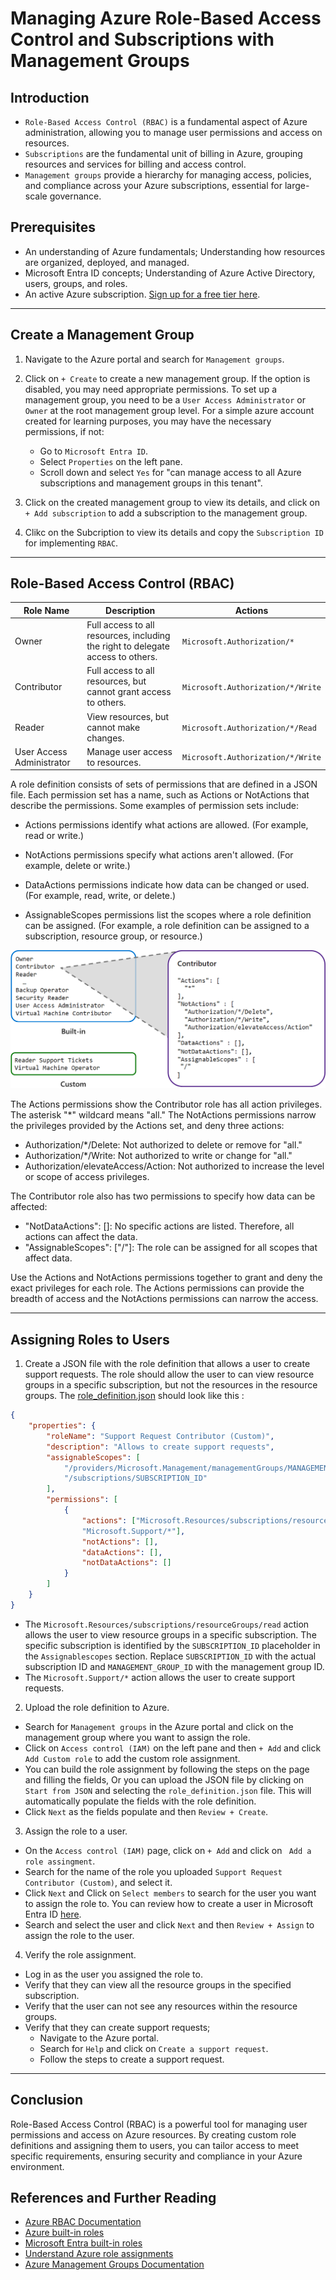 # Managing Azure Role-Based Access Control and Subscriptions with Management Groups

## Introduction

- `Role-Based Access Control (RBAC)` is a fundamental aspect of Azure administration, allowing you to manage user permissions and access on resources.
- `Subscriptions` are the fundamental unit of billing in Azure, grouping resources and services for billing and access control.
- `Management groups` provide a hierarchy for managing access, policies, and compliance across your Azure subscriptions, essential for large-scale governance.

## Prerequisites

- An understanding of Azure fundamentals; Understanding how resources are organized, deployed, and managed.
- Microsoft Entra ID concepts; Understanding of Azure Active Directory, users, groups, and roles.
- An active Azure subscription. [Sign up for a free tier here](https://azure.microsoft.com/en-us/free/).

---

## Create a Management Group

1. Navigate to the Azure portal and search for `Management groups`.
2. Click on `+ Create` to create a new management group. If the option is disabled, you may need appropriate permissions. To set up a management group, you need to be a `User Access Administrator` or `Owner` at the root management group level. For a simple azure account created for learning purposes, you may have the necessary permissions, if not:

    - Go to `Microsoft Entra ID`.
    - Select `Properties` on the left pane.
    - Scroll down and select `Yes` for "can manage access to all Azure subscriptions and management groups in this tenant".

3. Click on the created management group to view its details, and click on `+ Add subscription` to add a subscription to the management group.
4. Clikc on the Subcription to view its details and copy the `Subscription ID` for implementing `RBAC`.

---

## Role-Based Access Control (RBAC)

| **Role Name** | **Description** | **Actions** |
| ---------| --------------- | ----------- |
| Owner | Full access to all resources, including the right to delegate access to others. | `Microsoft.Authorization/*` |
| Contributor | Full access to all resources, but cannot grant access to others. | `Microsoft.Authorization/*/Write` |
| Reader | View resources, but cannot make changes. | `Microsoft.Authorization/*/Read` |
| User Access Administrator | Manage user access to resources. | `Microsoft.Authorization/*/Write` |

A role definition consists of sets of permissions that are defined in a JSON file. Each permission set has a name, such as Actions or NotActions that describe the permissions. Some examples of permission sets include:

- Actions permissions identify what actions are allowed. (For example, read or write.)

- NotActions permissions specify what actions aren't allowed. (For example, delete or write.)

- DataActions permissions indicate how data can be changed or used. (For example, read, write, or delete.)

- AssignableScopes permissions list the scopes where a role definition can be assigned. (For example, a role definition can be assigned to a subscription, resource group, or resource.)

![alt text](/resources/image.png)

The Actions permissions show the Contributor role has all action privileges. The asterisk "*" wildcard means "all." The NotActions permissions narrow the privileges provided by the Actions set, and deny three actions:

- Authorization/*/Delete: Not authorized to delete or remove for "all."
- Authorization/*/Write: Not authorized to write or change for "all."
- Authorization/elevateAccess/Action: Not authorized to increase the level or scope of access privileges.

The Contributor role also has two permissions to specify how data can be affected:

- "NotDataActions": []: No specific actions are listed. Therefore, all actions can affect the data.
- "AssignableScopes": ["/"]: The role can be assigned for all scopes that affect data.

Use the Actions and NotActions permissions together to grant and deny the exact privileges for each role. The Actions permissions can provide the breadth of access and the NotActions permissions can narrow the access.

---

## Assigning Roles to Users

1. Create a JSON file with the role definition that allows a user to create support requests. The role should allow the user to can view resource groups in a specific subscription, but not the resources in the resource groups. The [role_definition.json](/resources/role_definition.json) should look like this :

```json
{
    "properties": {
        "roleName": "Support Request Contributor (Custom)",
        "description": "Allows to create support requests",
        "assignableScopes": [
            "/providers/Microsoft.Management/managementGroups/MANAGEMENT_GROUP_ID",
            "/subscriptions/SUBSCRIPTION_ID"
        ],
        "permissions": [
            {
                "actions": ["Microsoft.Resources/subscriptions/resourceGroups/read",
                "Microsoft.Support/*"],
                "notActions": [],
                "dataActions": [],
                "notDataActions": []
            }
        ]
    }
}
```
- The `Microsoft.Resources/subscriptions/resourceGroups/read` action allows the user to view resource groups in a specific subscription. The specific subscription is identified by the `SUBSCRIPTION_ID` placeholder in the `Assignablescopes` section. Replace `SUBSCRIPTION_ID` with the actual subscription ID and `MANAGEMENT_GROUP_ID` with the management group ID.
- The `Microsoft.Support/*` action allows the user to create support requests.

2. Upload the role definition to Azure.

- Search for `Management groups` in the Azure portal and click on the management group where you want to assign the role.
- Click on `Access control (IAM)` on the left pane and then `+ Add` and click `Add Custom role` to add the custom role assignment.
- You can build the role assignment by following the steps on the page and filling the fields, Or you can upload the JSON file by clicking on `Start from JSON` and selecting the `role_definition.json` file. This will automatically populate the fields with the role definition.
- Click `Next` as the fields populate and then `Review + Create`.

3. Assign the role to a user.

- On the `Access control (IAM)` page, click on `+ Add`  and click on ` Add a role assingment`.
- Search for the name of the role you uploaded `Support Request Contributor (Custom)`, and select it.
- Click `Next` and Click on `Select members` to search for the user you want to assign the role to. You can review how to create a user in Microsoft Entra ID [here](./entra_id.md).
- Search and select the user and click `Next` and then `Review + Assign` to assign the role to the user.

4. Verify the role assignment.

- Log in as the user you assigned the role to.
- Verify that they can view all the resource groups in the specified subscription.
- Verify that the user can not see any resources within the resource groups.
- Verify that they can create support requests;
    - Navigate to the Azure portal.
    - Search for `Help` and click on `Create a support request`.
    - Follow the steps to create a support request.

---

## Conclusion

Role-Based Access Control (RBAC) is a powerful tool for managing user permissions and access on Azure resources. By creating custom role definitions and assigning them to users, you can tailor access to meet specific requirements, ensuring security and compliance in your Azure environment.

## References and Further Reading

- [Azure RBAC Documentation](https://learn.microsoft.com/en-us/azure/role-based-access-control/)
- [Azure built-in roles](https://learn.microsoft.com/en-us/azure/role-based-access-control/built-in-roles)
- [Microsoft Entra built-in roles](https://learn.microsoft.com/en-us/entra/identity/role-based-access-control/permissions-reference)
- [Understand Azure role assignments](https://learn.microsoft.com/en-us/training/modules/configure-role-based-access-control/10-summary-resources)
- [Azure Management Groups Documentation](https://learn.microsoft.com/en-us/azure/governance/management-groups/overview)